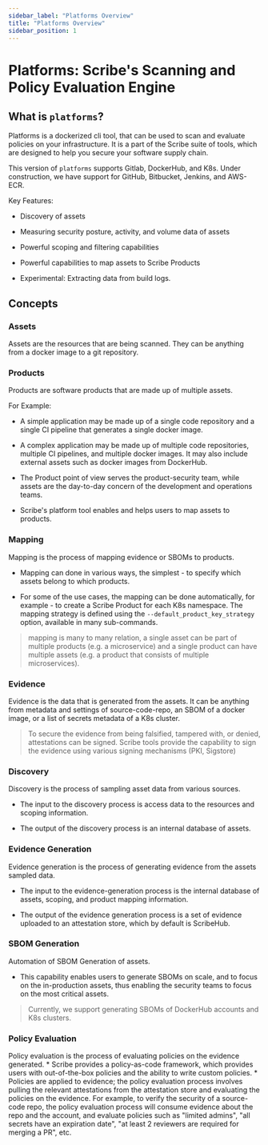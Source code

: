 ```yaml
---
sidebar_label: "Platforms Overview"
title: "Platforms Overview"
sidebar_position: 1
---
```


# Platforms: Scribe's Scanning and Policy Evaluation Engine

## What is `platforms`?
Platforms is a dockerized cli tool, that can be used to scan and evaluate policies on your infrastructure. It is a part of the Scribe suite of tools, which are designed to help you secure your software supply chain.

This version of `platforms` supports Gitlab, DockerHub, and K8s. Under construction, we have support for GitHub, Bitbucket, Jenkins, and AWS-ECR.

Key Features:

* Discovery of assets

* Measuring security posture, activity,
and volume data of assets

* Powerful scoping and filtering capabilities

* Powerful capabilities to map assets to Scribe Products

* Experimental: Extracting data from build logs.

## Concepts

### Assets

Assets are the resources that are being scanned. They can be anything from a docker image to a git repository.

### Products

Products are software products that are made up of multiple assets. 

For Example:

* A simple application may be made up of a single code repository and a single CI pipeline that generates a single docker image.

* A complex application may be made up of multiple code repositories, multiple CI pipelines, and multiple docker images. It may also include external assets such as docker images from DockerHub.

* The Product point of view serves the product-security team, while assets are the day-to-day concern of the development and operations teams.

* Scribe's platform tool enables and helps users to map assets to products.

### Mapping
Mapping is the process of mapping evidence or SBOMs to products.

* Mapping can done in various ways, the simplest - to specify which assets belong to which products.

* For some of the use cases, the mapping can be done automatically, for example - to create a Scribe Product for each K8s namespace. The mapping strategy is defined using the `--default_product_key_strategy` option, available in many sub-commands.

> mapping is many to many relation, a single asset can be part of multiple products (e.g. a microservice) and a single product can have multiple assets (e.g. a product that consists of multiple microservices).

### Evidence

Evidence is the data that is generated from the assets. It can be anything from metadata and settings of source-code-repo, an SBOM of a docker image, or a list of secrets metadata of a K8s cluster.

> To secure the evidence from being falsified, tampered with, or denied, attestations can be signed. Scribe tools provide the capability to sign the evidence using various signing mechanisms (PKI, Sigstore)

### Discovery

Discovery is the process of sampling asset data from various sources.

* The input to the discovery process is access data to the resources and scoping information.

* The output of the discovery process is an internal database of assets.

### Evidence Generation

Evidence generation is the process of generating evidence from the assets sampled data. 

* The input to the evidence-generation process is the internal database of assets, scoping, and product mapping information.

* The output of the evidence generation process is a set of evidence uploaded to an attestation store, which by default is ScribeHub.

### SBOM Generation

Automation of SBOM Generation of assets.

* This capability enables users to generate SBOMs on scale, and to focus on the in-production assets, thus enabling the security teams to focus on the most critical assets.

> Currently, we support generating SBOMs of DockerHub accounts and K8s clusters.


### Policy Evaluation

Policy evaluation is the process of evaluating policies on the evidence generated.
    * Scribe provides a policy-as-code framework, which provides users with out-of-the-box policies and the ability to write custom policies.
    * Policies are applied to evidence; the policy evaluation process involves pulling the relevant attestations from the attestation store and evaluating the policies on the evidence. For example, to verify the security of a source-code repo, the policy evaluation process will consume evidence about the repo and the account, and evaluate policies such as "limited admins", "all secrets have an expiration date", "at least 2 reviewers are required for merging a PR", etc.
